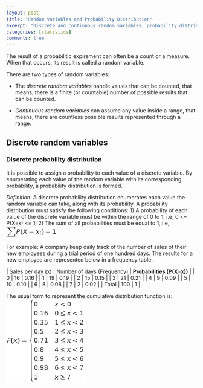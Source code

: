 ```yaml
---
layout: post
title: "Random Variables and Probability Distribution"
excerpt: "Discrete and continuous random variables, probability distribution and some solved exercises"
categories: [statistics]
comments: true
---
```


The result of a probabilitic expirement can often be a count or a measure. When that occurs, its result is called a random variable.

There are two types of random variables:

- The *discrete random variables* handle values that can be counted, that means, there is a finite (or countable) number of possible results that can be counted.

- *Continuous random variables* can assume any value inside a range, that means, there are countless possible results represented through a range.

## Discrete random variables

### Discrete probability distribution

It is possible to assign a probability to each value of a discrete variable. By enumerating each value of the random variable with its corresponding probability, a probability distribution is formed.

*Definition:* A discrete probability distribution enumerates each value the random variable can take, along with its probability. A probability distribution must satisfy the following conditions: 1) A probability of each value of the discrete variable must be within the range of 0 to 1, i.e, 0 <= P(X=x) <= 1; 2) The sum of all probabilities must be equal to 1, i.e, ![Sum of probabilities](/img/posts_img/random-variables/sump.png)


For example: A company keep daily track of the number of sales of their new employees during a trial period of one hundred days. The results for a new employee are represented below in a frequency table.

| Sales per day (x) | Number of days (Frequency) | **Probabilities (P(X=x))** |
| 0 | 16 | 0.16 |
| 1 | 19 | 0.19 |
| 2 | 15 | 0.15 |
| 3 | 21 | 0.21 |
| 4 | 9 | 0.09 |
| 5 | 10 | 0.10 |
| 6 | 8 | 0.08 |
| 7 | 2 | 0.02 |
| Total | 100 | 1 |

The usual form to represent the cumulative distribution function is:
![Sum of probabilities](/img/posts_img/random-variables/distfun.png)
